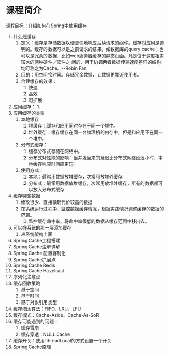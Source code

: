 # 课程简介

课程目标：介绍如何在Spring中使用缓存

1. 什么是缓存
   1. 定义：缓存是存储数据以便更快地响应后续请求的组件。缓存对应用是透明的。缓存的数据可以是之前请求的结果，如数据库的query cache；也可以是冗余的数据，比如web服务器缓存的静态页面。凡是位于速度相差较大的两种硬件／软件之
      间的，用于协调两者数据传输速度差异的结构，均可称之为Cache。--Robin Fan
   2. 目的：用空间换时间。存储冗余数据，让数据更靠近使用者。
   3. 合理缓存的效果：
      1. 快速
      2. 高效
      3. 可扩展
2. 应用缓存：
   1. 
3. 应用缓存的类型
   1. 本地缓存
      1. 堆缓存：缓存和应用同时存在于同一个堆中。
      2. 堆外缓存：缓存缓存在同一台物理机的内存中，但是和应用不在同一个堆中。
   2. 分布式缓存：
      1. 缓存分布式存储在网络中。
      2. 分布式对性能的影响：当并发当来的延迟比分布式网络延迟小时，本地缓存响应时间应更短。
   3. 使用方式：
      1. 本地：最常用数据放堆缓存，次常用放堆外缓存
      2. 分布式：最常用数据放堆缓存，次常用放堆外缓存，所有的数据都可以放入分布式缓存
4. 缓存哪些数据
   1. 修改很少、直接读取代价较高的数据
   2. 在系统运行过程中，监控数据缓存情况，根据实践情况调整缓存的数据的范围。
      1. 监控缓存命中率，将命中率很低的数据从缓存范围中移出去。
5. 可以在系统的那一层添加缓存
   1. 从系统架构上画
6. Spring Cache工程搭建
7. Spring Cache注解详解
8. Spring Cache 配置客制化
9. Spring Cache扩展点
10. Spring Cache Redis
11. Spring Cache Hazelcast
12. 序列化注意点
13. 缓存回收策略
    1. 基于空间
    2. 基于时间
    3. 基于对象引用类型
14. 缓存淘汰算法：FIFO、LRU、LFU
15. 缓存模式：Cache-Aside、Cache-As-SoR
16. 缓存可能遇到的问题：
    1. 缓存雪崩
    2. 缓存穿透：NULL Cache
17. 缓存开关：使用ThreadLocal的方式设置一个开关
18. Spring Cache原理




